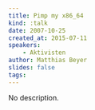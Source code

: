 ```yaml
---
title: Pimp my x86_64
kind: :talk
date: 2007-10-25
created_at: 2015-07-11
speakers:
    - Aktivisten
author: Matthias Beyer
slides: false
tags:
---
```


No description.
